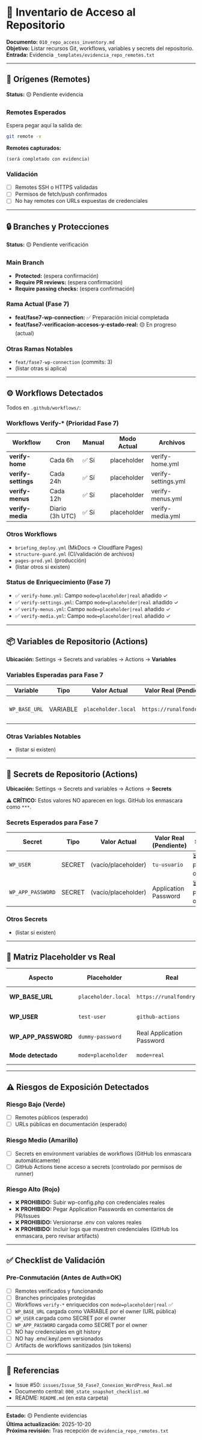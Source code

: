 # 🔧 Inventario de Acceso al Repositorio

**Documento:** `010_repo_access_inventory.md`  
**Objetivo:** Listar recursos Git, workflows, variables y secrets del repositorio.  
**Entrada:** Evidencia `_templates/evidencia_repo_remotes.txt`

---

## 📡 Orígenes (Remotes)

**Status:** 🟡 Pendiente evidencia

### Remotes Esperados

Espera pegar aquí la salida de:
```bash
git remote -v
```

**Remotes capturados:**
```
(será completado con evidencia)
```

### Validación
- [ ] Remotes SSH o HTTPS validadas
- [ ] Permisos de fetch/push confirmados
- [ ] No hay remotes con URLs expuestas de credenciales

---

## 🔒 Branches y Protecciones

**Status:** 🟡 Pendiente verificación

### Main Branch
- **Protected:** (espera confirmación)
- **Require PR reviews:** (espera confirmación)
- **Require passing checks:** (espera confirmación)

### Rama Actual (Fase 7)
- **feat/fase7-wp-connection:** ✅ Preparación inicial completada
- **feat/fase7-verificacion-accesos-y-estado-real:** 🟡 En progreso (actual)

### Otras Ramas Notables
- `feat/fase7-wp-connection` (commits: 3)
- (listar otras si aplica)

---

## ⚙️ Workflows Detectados

Todos en `.github/workflows/`:

### Workflows Verify-* (Prioridad Fase 7)

| Workflow | Cron | Manual | Modo Actual | Archivos |
|----------|------|--------|-----------|----------|
| **verify-home** | Cada 6h | ✅ Sí | placeholder | verify-home.yml |
| **verify-settings** | Cada 24h | ✅ Sí | placeholder | verify-settings.yml |
| **verify-menus** | Cada 12h | ✅ Sí | placeholder | verify-menus.yml |
| **verify-media** | Diario (3h UTC) | ✅ Sí | placeholder | verify-media.yml |

### Otros Workflows
- `briefing_deploy.yml` (MkDocs → Cloudflare Pages)
- `structure-guard.yml` (CI/validación de archivos)
- `pages-prod.yml` (producción)
- (listar otros si existen)

### Status de Enriquecimiento (Fase 7)
- ✅ `verify-home.yml`: Campo `mode=placeholder|real` añadido ✓
- ✅ `verify-settings.yml`: Campo `mode=placeholder|real` añadido ✓
- ✅ `verify-menus.yml`: Campo `mode=placeholder|real` añadido ✓
- ✅ `verify-media.yml`: Campo `mode=placeholder|real` añadido ✓

---

## 📦 Variables de Repositorio (Actions)

**Ubicación:** Settings → Secrets and variables → Actions → **Variables**

### Variables Esperadas para Fase 7

| Variable | Tipo | Valor Actual | Valor Real (Pendiente) | Status |
|----------|------|--------------|----------------------|--------|
| `WP_BASE_URL` | VARIABLE | `placeholder.local` | `https://runalfondry.com` | ⏳ Pending owner |

### Otras Variables Notables
- (listar si existen)

---

## 🔐 Secrets de Repositorio (Actions)

**Ubicación:** Settings → Secrets and variables → Actions → **Secrets**

**⚠️ CRÍTICO:** Estos valores NO aparecen en logs. GitHub los enmascara como `***`.

### Secrets Esperados para Fase 7

| Secret | Tipo | Valor Actual | Valor Real (Pendiente) | Status |
|--------|------|--------------|----------------------|--------|
| `WP_USER` | SECRET | (vacío/placeholder) | `tu-usuario` | ⏳ Pending owner |
| `WP_APP_PASSWORD` | SECRET | (vacío/placeholder) | Application Password | ⏳ Pending owner |

### Otros Secrets
- (listar si existen)

---

## 🎯 Matriz Placeholder vs Real

| Aspecto | Placeholder | Real | Estado Fase 7 |
|--------|-------------|------|---------------|
| **WP_BASE_URL** | `placeholder.local` | `https://runalfondry.com` | ⏳ Pending owner |
| **WP_USER** | `test-user` | `github-actions` | ⏳ Pending owner |
| **WP_APP_PASSWORD** | `dummy-password` | Real Application Password | ⏳ Pending owner |
| **Mode detectado** | `mode=placeholder` | `mode=real` | ✅ Lógica implementada |

---

## ⚠️ Riesgos de Exposición Detectados

### Riesgo Bajo (Verde)
- [ ] Remotes públicos (esperado)
- [ ] URLs públicas en documentación (esperado)

### Riesgo Medio (Amarillo)
- [ ] Secrets en environment variables de workflows (GitHub los enmascara automáticamente)
- [ ] GitHub Actions tiene acceso a secrets (controlado por permisos de runner)

### Riesgo Alto (Rojo)
- ❌ **PROHIBIDO:** Subir wp-config.php con credenciales reales
- ❌ **PROHIBIDO:** Pegar Application Passwords en comentarios de PR/Issues
- ❌ **PROHIBIDO:** Versionarse .env con valores reales
- ❌ **PROHIBIDO:** Incluir logs que muestren credenciales (GitHub los enmascara, pero revisar artifacts)

---

## ✅ Checklist de Validación

### Pre-Conmutación (Antes de Auth=OK)

- [ ] Remotes verificados y funcionando
- [ ] Branches principales protegidas
- [ ] Workflows `verify-*` enriquecidos con `mode=placeholder|real` ✅
- [ ] `WP_BASE_URL` cargada como VARIABLE por el owner (URL pública)
- [ ] `WP_USER` cargada como SECRET por el owner
- [ ] `WP_APP_PASSWORD` cargada como SECRET por el owner
- [ ] NO hay credenciales en git history
- [ ] NO hay .env/.key/.pem versionados
- [ ] Artifacts de workflows sanitizados (sin tokens)

---

## 🔗 Referencias

- Issue #50: `issues/Issue_50_Fase7_Conexion_WordPress_Real.md`
- Documento central: `000_state_snapshot_checklist.md`
- README: `README.md` (en esta carpeta)

---

**Estado:** 🟡 Pendiente evidencias  
**Última actualización:** 2025-10-20  
**Próxima revisión:** Tras recepción de `evidencia_repo_remotes.txt`
